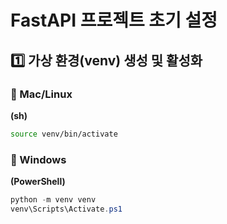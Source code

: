 # FastAPI 프로젝트 초기 설정

## 1️⃣ 가상 환경(venv) 생성 및 활성화

### 🔹 Mac/Linux
**(sh)**
```sh
source venv/bin/activate
```

### 🔹 Windows
**(PowerShell)**
```powershell
python -m venv venv
venv\Scripts\Activate.ps1
```
